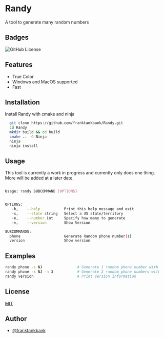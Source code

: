 # Randy

A tool to generate many random numbers

## Badges

![GitHub License](https://img.shields.io/github/license/franktankbank/Randy?style=plastic)
## Features

- True Color
- Windows and MacOS supported
- Fast


## Installation

Install Randy with cmake and ninja

```bash
  git clone https://github.com/franktankbank/Randy.git
  cd Randy
  mkdir build && cd build
  cmake .. -G Ninja
  ninja
  ninja install
```

## Usage

This tool is currently a work in progress and currently only does one thing. More will be added at a later date.
```bash

Usage: randy SUBCOMMAND [OPTIONS]


OPTIONS:
   -h,    --help           Print this help message and exit
   -s,    --state string   Select a US state/territory
   -n,    --number int     Specify how many to generate
   -v,    --version        Show Version

SUBCOMMANDS:
  phone                    Generate Random phone number(s)
  version                  Show version
```

## Examples
```bash
randy phone -s NJ                # Generate 1 random phone number with a random New Jersey area code
randy phone -s NJ -n 3           # Generate 3 random phone numbers with a random New Jersey area code
randy version                    # Print version information
```
## License

[MIT](https://github.com/franktankbank/Randy/blob/main/LICENSE)


## Author

- [@franktankbank](https://www.github.com/franktankbank)

